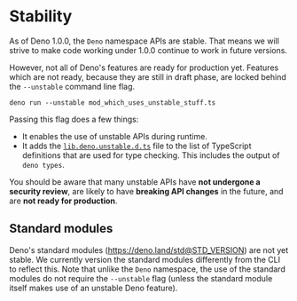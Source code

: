 # Stability

As of Deno 1.0.0, the `Deno` namespace APIs are stable. That means we will
strive to make code working under 1.0.0 continue to work in future versions.

However, not all of Deno's features are ready for production yet. Features which
are not ready, because they are still in draft phase, are locked behind the
`--unstable` command line flag.

```shell
deno run --unstable mod_which_uses_unstable_stuff.ts
```

Passing this flag does a few things:

- It enables the use of unstable APIs during runtime.
- It adds the
  [`lib.deno.unstable.d.ts`](https://doc.deno.land/https://raw.githubusercontent.com/denoland/deno/main/cli/dts/lib.deno.unstable.d.ts)
  file to the list of TypeScript definitions that are used for type checking.
  This includes the output of `deno types`.

You should be aware that many unstable APIs have **not undergone a security
review**, are likely to have **breaking API changes** in the future, and are
**not ready for production**.

## Standard modules

Deno's standard modules (https://deno.land/std@STD_VERSION) are not yet stable.
We currently version the standard modules differently from the CLI to reflect
this. Note that unlike the `Deno` namespace, the use of the standard modules do
not require the `--unstable` flag (unless the standard module itself makes use
of an unstable Deno feature).
